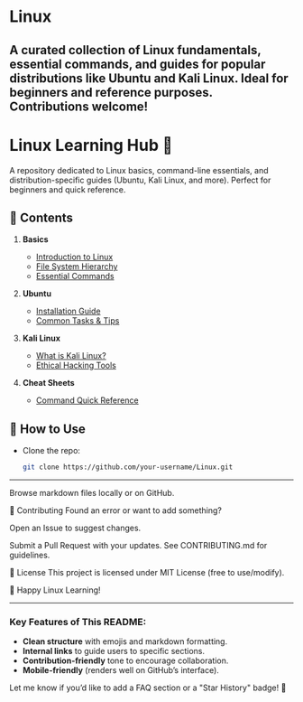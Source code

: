 # Linux
A curated collection of Linux fundamentals, essential commands, and guides for popular distributions like Ubuntu and Kali Linux. Ideal for beginners and reference purposes. Contributions welcome!
---

# Linux Learning Hub 🐧  

A repository dedicated to Linux basics, command-line essentials, and distribution-specific guides (Ubuntu, Kali Linux, and more). Perfect for beginners and quick reference.  

## 📂 **Contents**  
1. **Basics**  
   - [Introduction to Linux](/basics/intro.md)  
   - [File System Hierarchy](/basics/file-system.md)  
   - [Essential Commands](/basics/commands.md)  

2. **Ubuntu**  
   - [Installation Guide](/ubuntu/setup.md)  
   - [Common Tasks & Tips](/ubuntu/tips.md)  

3. **Kali Linux**  
   - [What is Kali Linux?](/kali-linux/intro.md)  
   - [Ethical Hacking Tools](/kali-linux/tools.md)  

4. **Cheat Sheets**  
   - [Command Quick Reference](/cheatsheets/commands.md)  

## 🚀 **How to Use**  
- Clone the repo:  
  ```bash
  git clone https://github.com/your-username/Linux.git

---

Browse markdown files locally or on GitHub.

🤝 Contributing
Found an error or want to add something?

Open an Issue to suggest changes.

Submit a Pull Request with your updates.
See CONTRIBUTING.md for guidelines.

📜 License
This project is licensed under MIT License (free to use/modify).

🐧 Happy Linux Learning!


---

### **Key Features of This README**:  
- **Clean structure** with emojis and markdown formatting.  
- **Internal links** to guide users to specific sections.  
- **Contribution-friendly** tone to encourage collaboration.  
- **Mobile-friendly** (renders well on GitHub’s interface).  

Let me know if you’d like to add a FAQ section or a "Star History" badge! 🌟
